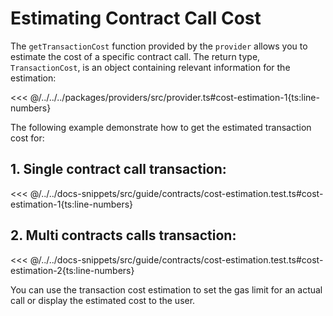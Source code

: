 # Estimating Contract Call Cost

The `getTransactionCost` function provided by the `provider` allows you to estimate the cost of a specific contract call. The return type, `TransactionCost`, is an object containing relevant information for the estimation:

<<< @/../../../packages/providers/src/provider.ts#cost-estimation-1{ts:line-numbers}

The following example demonstrate how to get the estimated transaction cost for:

## 1. Single contract call transaction:

<<< @/../../docs-snippets/src/guide/contracts/cost-estimation.test.ts#cost-estimation-1{ts:line-numbers}

## 2. Multi contracts calls transaction:

<<< @/../../docs-snippets/src/guide/contracts/cost-estimation.test.ts#cost-estimation-2{ts:line-numbers}

You can use the transaction cost estimation to set the gas limit for an actual call or display the estimated cost to the user.
